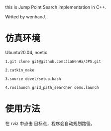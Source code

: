 this is Jump Point Search implementation in C++.

Writed by wenhaoJ.

# 仿真环境

Ubuntu20.04, noetic

```
1.git clone git@github.com:JiaWenHa/JPS.git

2.catkin_make

3.source devel/setup.bash

4.roslaunch grid_path_searcher demo.launch
```

# 使用方法
在 rviz 中点击 目标点，程序会自动规划路径。
